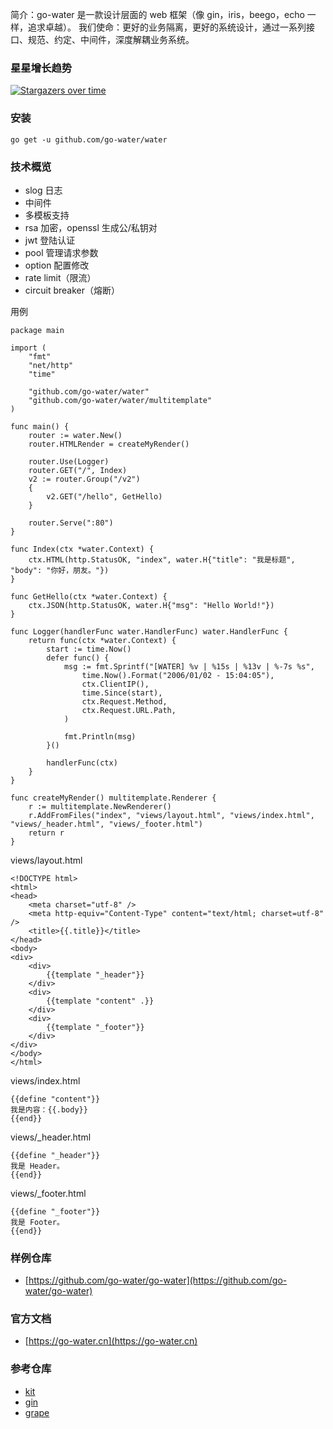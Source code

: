 简介：go-water 是一款设计层面的 web 框架（像 gin，iris，beego，echo 一样，追求卓越）。 我们使命：更好的业务隔离，更好的系统设计，通过一系列接口、规范、约定、中间件，深度解耦业务系统。

### 星星增长趋势
[![Stargazers over time](https://starchart.cc/go-water/water.svg)](https://starchart.cc/go-water/water)

### 安装
```
go get -u github.com/go-water/water
```

### 技术概览
+ slog 日志
+ 中间件
+ 多模板支持
+ rsa 加密，openssl 生成公/私钥对
+ jwt 登陆认证
+ pool 管理请求参数
+ option 配置修改
+ rate limit（限流）
+ circuit breaker（熔断）

用例
```
package main

import (
	"fmt"
	"net/http"
	"time"

	"github.com/go-water/water"
	"github.com/go-water/water/multitemplate"
)

func main() {
	router := water.New()
	router.HTMLRender = createMyRender()

	router.Use(Logger)
	router.GET("/", Index)
	v2 := router.Group("/v2")
	{
		v2.GET("/hello", GetHello)
	}

	router.Serve(":80")
}

func Index(ctx *water.Context) {
	ctx.HTML(http.StatusOK, "index", water.H{"title": "我是标题", "body": "你好，朋友。"})
}

func GetHello(ctx *water.Context) {
	ctx.JSON(http.StatusOK, water.H{"msg": "Hello World!"})
}

func Logger(handlerFunc water.HandlerFunc) water.HandlerFunc {
	return func(ctx *water.Context) {
		start := time.Now()
		defer func() {
			msg := fmt.Sprintf("[WATER] %v | %15s | %13v | %-7s %s",
				time.Now().Format("2006/01/02 - 15:04:05"),
				ctx.ClientIP(),
				time.Since(start),
				ctx.Request.Method,
				ctx.Request.URL.Path,
			)

			fmt.Println(msg)
		}()

		handlerFunc(ctx)
	}
}

func createMyRender() multitemplate.Renderer {
	r := multitemplate.NewRenderer()
	r.AddFromFiles("index", "views/layout.html", "views/index.html", "views/_header.html", "views/_footer.html")
	return r
}
```
views/layout.html
```
<!DOCTYPE html>
<html>
<head>
    <meta charset="utf-8" />
    <meta http-equiv="Content-Type" content="text/html; charset=utf-8" />
    <title>{{.title}}</title>
</head>
<body>
<div>
    <div>
        {{template "_header"}}
    </div>
    <div>
        {{template "content" .}}
    </div>
    <div>
        {{template "_footer"}}
    </div>
</div>
</body>
</html>
```
views/index.html
```
{{define "content"}}
我是内容：{{.body}}
{{end}}
```
views/_header.html
```
{{define "_header"}}
我是 Header。
{{end}}
```
views/_footer.html
```
{{define "_footer"}}
我是 Footer。
{{end}}
```

### 样例仓库
+ [https://github.com/go-water/go-water](https://github.com/go-water/go-water)

### 官方文档
+ [https://go-water.cn](https://go-water.cn)

### 参考仓库
+ [kit](https://github.com/go-kit/kit)
+ [gin](https://github.com/gin-gonic/gin)
+ [grape](https://github.com/hossein1376/grape)
